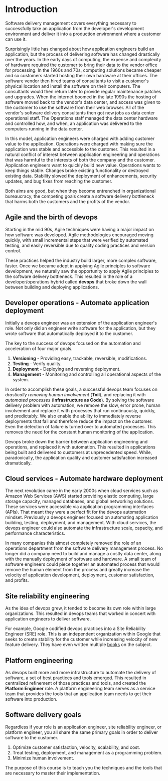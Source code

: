 # Introduction

Software delivery management covers everything necessary to successfully take an application from the developer's development environment and deliver it into a production environment where a customer can use it.

Surprisingly little has changed about how application engineers build an application, but the process of delivering software has changed drastically over the years. In the early days of computing, the expense and complexity of hardware required the customer to bring their data to the vendor office for processing. In the 1960s and 70s, computing solutions became cheaper and so customers started hosting their own hardware at their offices. The software vendor then hired teams of consultants to visit a customer's physical location and install the software on their computers. The consultants would then return later to provide regular maintenance patches and upgrades. When the internet boomed in the late 1990s the hosting of software moved back to the vendor's data center, and access was given to the customer to use the software from their web browser. All of the vendor's software delivery consultants then got new jobs as data center operational staff. The Operations staff managed the data center hardware and controlled how, and when, an application was delivered to the computers running in the data center.

In this model, application engineers were charged with adding customer value to the application. Operations were charged with making sure the application was stable and accessible to the customer. This resulted in a natural conflict of interest between application engineering and operations that was harmful to the interests of both the company and the customer. Application engineers want to quickly build new value. Operations wants to keep things stable. Changes broke existing functionality or destroyed existing data. Stability slowed the deployment of enhancements, security updates, and bug fixes from reaching the customer.

Both aims are good, but when they become entrenched in organizational bureaucracy, the competing goals create a software delivery bottleneck that harms both the customers and the profits of the vendor.

## Agile and the birth of devops

Starting in the mid 90s, Agile techniques were having a major impact on how software was developed. Agile methodologies encouraged moving quickly, with small incremental steps that were verified by automated testing, and easily reversible due to quality coding practices and version control.

These practices helped the industry build larger, more complex software, faster. Once we became adept in applying Agile principles to software development, we naturally saw the opportunity to apply Agile principles to the software delivery bottleneck. This resulted in the role of a developer/operations hybrid called **devops** that broke down the wall between building and deploying applications.

## Developer operations - Automate application deployment

Initially a devops engineer was an extension of the application engineer's role. Not only did an engineer write software for the application, but they wrote software that automatically deployed it to the customer.

The key to the success of devops focused on the automation and acceleration of four major goals.

1. **Versioning** - Providing easy, trackable, reversible, modifications.
1. **Testing** - Verify quality.
1. **Deployment** - Deploying and reversing deployment.
1. **Management** - Monitoring and controlling all operational aspects of the system.

In order to accomplish these goals, a successful devops team focuses on _drastically removing human involvement_ (**Toil**), and replacing it with _automated processes_ (**Infrastructure as Code**). By solving the software delivery problem with automation, we remove the slow, error prone, human involvement and replace it with processes that run continuously, quickly, and predictably. We also enable the ability to immediately reverse deployments that fail and therefore reduce the impact on the customer. Even the detection of failure is turned over to automated processes. This removes the need for the constant human monitoring of the application.

Devops broke down the barrier between application engineering and operations, and replaced it with automation. This resulted in applications being built and delivered to customers at unprecedented speed. While, paradoxically, the application quality and customer satisfaction increased dramatically.

## Cloud services - Automate hardware deployment

The next revolution came in the early 2000s when cloud services such as Amazon Web Services (AWS) started providing elastic computing, large storage capacity, managed databases, and global networking solutions. These services were accessible via application programming interfaces (APIs). That meant they were a perfect fit for the devops automation mindset. Previously a devops engineer focused on automating application building, testing, deployment, and management. With cloud services, the devops engineer could also automate the infrastructure scale, capacity, and performance characteristics.

In many companies this almost completely removed the role of an operations department from the software delivery management process. No longer did a company need to build and manage a costly data center, along with the manually deployment of software and hardware. A small team of software engineers could piece together an automated process that would remove the human element from the process and greatly increase the velocity of application development, deployment, customer satisfaction, and profits.

## Site reliability engineering

As the idea of devops grew, it tended to become its own role within large organizations. This resulted in devops teams that worked in concert with application engineers to deliver software.

For example, Google codified devops practices into a Site Reliability Engineer (SRE) role. This is an independent organization within Google that seeks to create stability for the customer while increasing velocity of new feature delivery. They have even written multiple [books](https://sre.google/books/) on the subject.

## Platform engineering

As devops built more and more infrastructure to automate the delivery of software, a set of best practices and tools emerged. This resulted in centralized refinement of those practices and tools, and created the **Platform Engineer** role. A platform engineering team serves as a service team that provides the tools that an application team needs to get their software into production.

## Software delivery goals

Regardless if your role is an application engineer, site reliability engineer, or platform engineer, you all share the same primary goals in order to deliver software to the customer.

1. Optimize customer satisfaction, velocity, scalability, and cost.
1. Treat testing, deployment, and management as a programming problem.
1. Minimize human involvement.

The purpose of this course is to teach you the techniques and the tools that are necessary to master their implementation.
